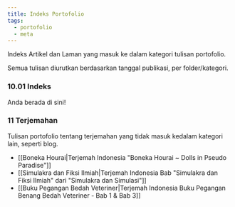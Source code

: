 ```yaml
---
title: Indeks Portofolio
tags:
  - portofolio
  - meta
---
```

Indeks Artikel dan Laman yang masuk ke dalam kategori tulisan portofolio.

Semua tulisan diurutkan berdasarkan tanggal publikasi, per folder/kategori.

### 10.01 Indeks

Anda berada di sini!

### 11 Terjemahan

Tulisan portofolio tentang terjemahan yang tidak masuk kedalam kategori lain, seperti blog.

- [[Boneka Hourai|Terjemah Indonesia "Boneka Hourai ~ Dolls in Pseudo Paradise"]]
- [[Simulakra dan Fiksi Ilmiah|Terjemah Indonesia Bab "Simulakra dan Fiksi Ilmiah" dari "Simulakra dan Simulasi"]]
- [[Buku Pegangan Bedah Veteriner|Terjemah Indonesia Buku Pegangan Benang Bedah Veteriner - Bab 1 & Bab 3]]